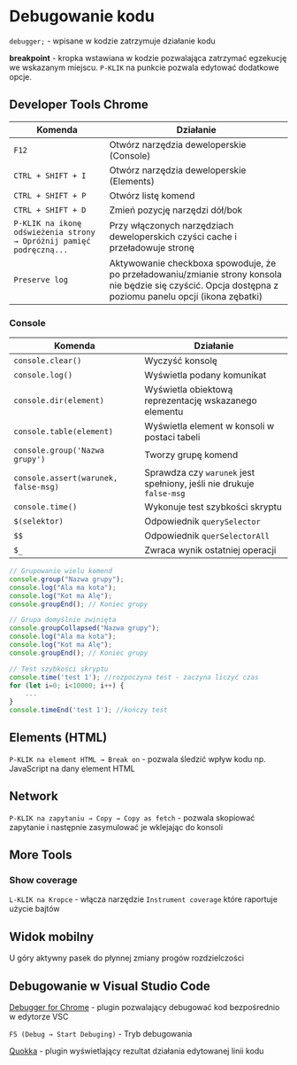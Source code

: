 # Debugowanie kodu

`debugger;` - wpisane w kodzie zatrzymuje działanie kodu

**breakpoint** - kropka wstawiana w kodzie pozwalająca zatrzymać egzekucję we wskazanym miejscu. `P-KLIK` na punkcie pozwala edytować dodatkowe opcje.

## Developer Tools Chrome

| Komenda                                                             | Działanie                                                                                                                                                 |
| ------------------------------------------------------------------- | --------------------------------------------------------------------------------------------------------------------------------------------------------- |
| `F12`                                                               | Otwórz narzędzia deweloperskie (Console)                                                                                                                  |
| `CTRL + SHIFT + I`                                                  | Otwórz narzędzia deweloperskie (Elements)                                                                                                                 |
| `CTRL + SHIFT + P`                                                  | Otwórz listę komend                                                                                                                                       |
| `CTRL + SHIFT + D`                                                  | Zmień pozycję narzędzi dół/bok                                                                                                                            |
| `P-KLIK na ikonę odświeżenia strony → Opróżnij pamięć podręczną...` | Przy włączonych narzędziach deweloperskich czyści cache i przeładowuje stronę                                                                             |
| `Preserve log`                                                      | Aktywowanie checkboxa spowoduje, że po przeładowaniu/zmianie strony konsola nie będzie się czyścić. Opcja dostępna z poziomu panelu opcji (ikona zębatki) |

### Console

| Komenda                              | Działanie                                                            |
| ------------------------------------ | -------------------------------------------------------------------- |
| `console.clear()`                    | Wyczyść konsolę                                                      |
| `console.log()`                      | Wyświetla podany komunikat                                           |
| `console.dir(element)`               | Wyświetla obiektową reprezentację wskazanego elementu                |
| `console.table(element)`             | Wyświetla element w konsoli w postaci tabeli                         |
| `console.group('Nazwa grupy')`       | Tworzy grupę komend                                                  |
| `console.assert(warunek, false-msg)` | Sprawdza czy `warunek` jest spełniony, jeśli nie drukuje `false-msg` |
| `console.time()`                     | Wykonuje test szybkości skryptu                                      |
| `$(selektor)`                        | Odpowiednik `querySelector`                                          |
| `$$`                                 | Odpowiednik `querSelectorAll`                                        |
| `$_`                                 | Zwraca wynik ostatniej operacji                                      |

```javascript
// Grupowanie wielu komend
console.group("Nazwa grupy");
console.log("Ala ma kota");
console.log("Kot ma Alę");
console.groupEnd(); // Koniec grupy

// Grupa domyślnie zwinięta
console.groupCollapsed("Nazwa grupy");
console.log("Ala ma kota");
console.log("Kot ma Alę");
console.groupEnd(); // Koniec grupy

// Test szybkości skryptu
console.time('test 1'); //rozpoczyna test - zaczyna liczyć czas
for (let i=0; i<10000; i++) {
    ...
}
console.timeEnd('test 1'); //kończy test
```

## Elements (HTML)

`P-KLIK na element HTML → Break on` - pozwala śledzić wpływ kodu np. JavaScript na dany element HTML

## Network

`P-KLIK na zapytaniu → Copy → Copy as fetch` - pozwala skopiować zapytanie i następnie zasymulować je wklejając do konsoli

## More Tools

### Show coverage

`L-KLIK na Kropce` - włącza narzędzie `Instrument coverage` które raportuje użycie bajtów

## Widok mobilny

U góry aktywny pasek do płynnej zmiany progów rozdzielczości

## Debugowanie w Visual Studio Code

[Debugger for Chrome](https://marketplace.visualstudio.com/items?itemName=msjsdiag.debugger-for-chrome) - plugin pozwalający debugować kod bezpośrednio w edytorze VSC

`F5 (Debug → Start Debuging)` - Tryb debugowania

[Quokka](https://marketplace.visualstudio.com/items?itemName=WallabyJs.quokka-vscode) - plugin wyświetlający rezultat działania edytowanej linii kodu
